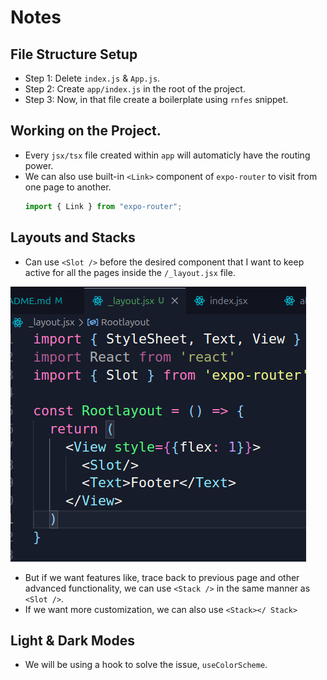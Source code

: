 # Notes

## File Structure Setup

- Step 1: Delete `index.js` & `App.js`.
- Step 2: Create `app/index.js` in the root of the project.
- Step 3: Now, in that file create a boilerplate using `rnfes` snippet.

## Working on the Project.

- Every `jsx/tsx` file  created within `app` will automaticly have the routing power.
- We can also use built-in `<Link>` component of `expo-router` to visit from one page to another.
    ```javascript
    import { Link } from "expo-router";
    ```

## Layouts and Stacks

- Can use `<Slot />` before the desired component that I want to keep active for all the pages inside the `/_layout.jsx` file.

![slot-tag-use](assets/readme_images/image-of-slot.png)

- But if we want features like, trace back to previous page and other advanced functionality, we can use `<Stack />` in the same manner as `<Slot />`.
- If we want more customization, we can also use `<Stack></ Stack>`

## Light & Dark Modes

- We will be using a hook to solve the issue, `useColorScheme`.

